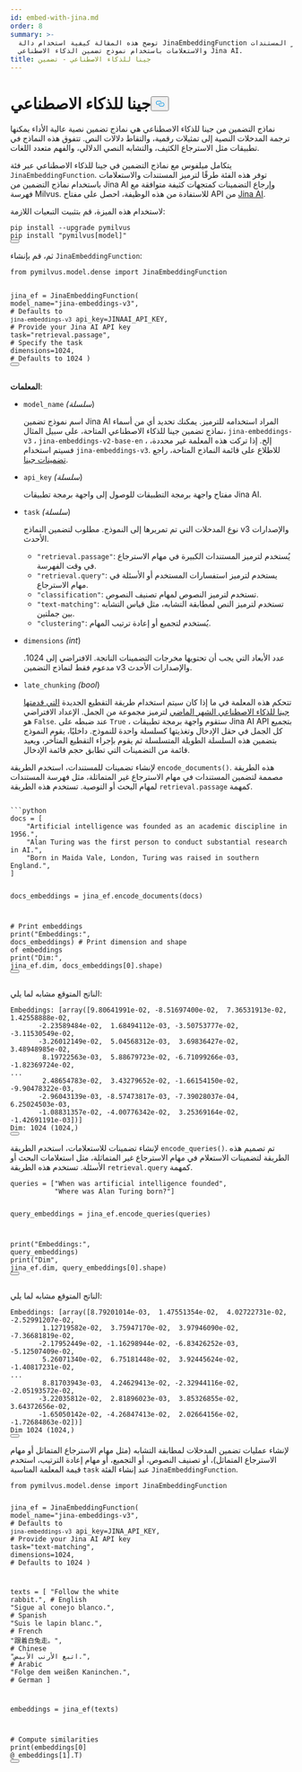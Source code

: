 ```yaml
---
id: embed-with-jina.md
order: 8
summary: >-
  توضح هذه المقالة كيفية استخدام دالة JinaEmbeddingFunction لترميز المستندات
  والاستعلامات باستخدام نموذج تضمين الذكاء الاصطناعي Jina AI.
title: جينا للذكاء الاصطناعي - تضمين
---
```

<h1 id="Jina-AI" class="common-anchor-header">جينا للذكاء الاصطناعي<button data-href="#Jina-AI" class="anchor-icon" translate="no">
      <svg translate="no"
        aria-hidden="true"
        focusable="false"
        height="20"
        version="1.1"
        viewBox="0 0 16 16"
        width="16"
      >
        <path
          fill="#0092E4"
          fill-rule="evenodd"
          d="M4 9h1v1H4c-1.5 0-3-1.69-3-3.5S2.55 3 4 3h4c1.45 0 3 1.69 3 3.5 0 1.41-.91 2.72-2 3.25V8.59c.58-.45 1-1.27 1-2.09C10 5.22 8.98 4 8 4H4c-.98 0-2 1.22-2 2.5S3 9 4 9zm9-3h-1v1h1c1 0 2 1.22 2 2.5S13.98 12 13 12H9c-.98 0-2-1.22-2-2.5 0-.83.42-1.64 1-2.09V6.25c-1.09.53-2 1.84-2 3.25C6 11.31 7.55 13 9 13h4c1.45 0 3-1.69 3-3.5S14.5 6 13 6z"
        ></path>
      </svg>
    </button></h1><p>نماذج التضمين من جينا للذكاء الاصطناعي هي نماذج تضمين نصية عالية الأداء يمكنها ترجمة المدخلات النصية إلى تمثيلات رقمية، والتقاط دلالات النص. تتفوق هذه النماذج في تطبيقات مثل الاسترجاع الكثيف، والتشابه النصي الدلالي، والفهم متعدد اللغات.</p>
<p>يتكامل ميلفوس مع نماذج التضمين في جينا للذكاء الاصطناعي عبر فئة <code translate="no">JinaEmbeddingFunction</code>. توفر هذه الفئة طرقًا لترميز المستندات والاستعلامات باستخدام نماذج التضمين من Jina AI وإرجاع التضمينات كمتجهات كثيفة متوافقة مع فهرسة Milvus. للاستفادة من هذه الوظيفة، احصل على مفتاح API من <a href="https://jina.ai/embeddings/">Jina AI</a>.</p>
<p>لاستخدام هذه الميزة، قم بتثبيت التبعيات اللازمة:</p>
<pre><code translate="no" class="language-bash">pip install --upgrade pymilvus
pip install <span class="hljs-string">&quot;pymilvus[model]&quot;</span>
<button class="copy-code-btn"></button></code></pre>
<p>ثم، قم بإنشاء <code translate="no">JinaEmbeddingFunction</code>:</p>
<pre><code translate="no" class="language-python"><span class="hljs-keyword">from</span> pymilvus.model.dense <span class="hljs-keyword">import</span> JinaEmbeddingFunction

jina_ef = JinaEmbeddingFunction(
    model_name=<span class="hljs-string">&quot;jina-embeddings-v3&quot;</span>, <span class="hljs-comment"># Defaults to `jina-embeddings-v3`</span>
    api_key=JINAAI_API_KEY, <span class="hljs-comment"># Provide your Jina AI API key</span>
    task=<span class="hljs-string">&quot;retrieval.passage&quot;</span>, <span class="hljs-comment"># Specify the task</span>
    dimensions=<span class="hljs-number">1024</span>, <span class="hljs-comment"># Defaults to 1024</span>
)
<button class="copy-code-btn"></button></code></pre>
<p><strong>المعلمات</strong>:</p>
<ul>
<li><p><code translate="no">model_name</code> <em>(سلسلة</em>)</p>
<p>اسم نموذج تضمين Jina AI المراد استخدامه للترميز. يمكنك تحديد أي من أسماء نماذج تضمين جينا للذكاء الاصطناعي المتاحة، على سبيل المثال، <code translate="no">jina-embeddings-v3</code> ، <code translate="no">jina-embeddings-v2-base-en</code> ، إلخ. إذا تركت هذه المعلمة غير محددة، فسيتم استخدام <code translate="no">jina-embeddings-v3</code>. للاطلاع على قائمة النماذج المتاحة، راجع <a href="https://jina.ai/embeddings">تضمينات جينا</a>.</p></li>
<li><p><code translate="no">api_key</code> <em>(سلسلة</em>)</p>
<p>مفتاح واجهة برمجة التطبيقات للوصول إلى واجهة برمجة تطبيقات Jina AI.</p></li>
<li><p><code translate="no">task</code> <em>(سلسلة</em>)</p>
<p>نوع المدخلات التي تم تمريرها إلى النموذج. مطلوب لتضمين النماذج v3 والإصدارات الأحدث.</p>
<ul>
<li><code translate="no">&quot;retrieval.passage&quot;</code>: يُستخدم لترميز المستندات الكبيرة في مهام الاسترجاع في وقت الفهرسة.</li>
<li><code translate="no">&quot;retrieval.query&quot;</code>: يستخدم لترميز استفسارات المستخدم أو الأسئلة في مهام الاسترجاع.</li>
<li><code translate="no">&quot;classification&quot;</code>: تستخدم لترميز النصوص لمهام تصنيف النصوص.</li>
<li><code translate="no">&quot;text-matching&quot;</code>: تستخدم لترميز النص لمطابقة التشابه، مثل قياس التشابه بين جملتين.</li>
<li><code translate="no">&quot;clustering&quot;</code>: يُستخدم لتجميع أو إعادة ترتيب المهام.</li>
</ul></li>
<li><p><code translate="no">dimensions</code> <em>(int</em>)</p>
<p>عدد الأبعاد التي يجب أن تحتويها مخرجات التضمينات الناتجة. الافتراضي إلى 1024. مدعوم فقط لنماذج التضمين v3 والإصدارات الأحدث.</p></li>
<li><p><code translate="no">late_chunking</code> <em>(bool</em>)</p>
<p>تتحكم هذه المعلمة في ما إذا كان سيتم استخدام طريقة التقطيع الجديدة <a href="https://arxiv.org/abs/2409.04701">التي قدمتها جينا للذكاء الاصطناعي الشهر الماضي</a> لترميز مجموعة من الجمل. الإعداد الافتراضي هو <code translate="no">False</code>. عند ضبطه على <code translate="no">True</code> ، ستقوم واجهة برمجة تطبيقات Jina AI API بتجميع كل الجمل في حقل الإدخال وتغذيتها كسلسلة واحدة للنموذج. داخليًا، يقوم النموذج بتضمين هذه السلسلة الطويلة المتسلسلة ثم يقوم بإجراء التقطيع المتأخر، ويعيد قائمة من التضمينات التي تطابق حجم قائمة الإدخال.</p></li>
</ul>
<p>لإنشاء تضمينات للمستندات، استخدم الطريقة <code translate="no">encode_documents()</code>. هذه الطريقة مصممة لتضمين المستندات في مهام الاسترجاع غير المتماثلة، مثل فهرسة المستندات لمهام البحث أو التوصية. تستخدم هذه الطريقة <code translate="no">retrieval.passage</code> كمهمة.</p>
<pre><code translate="no" class="language-python:">
```python
docs = [
    <span class="hljs-string">&quot;Artificial intelligence was founded as an academic discipline in 1956.&quot;</span>,
    <span class="hljs-string">&quot;Alan Turing was the first person to conduct substantial research in AI.&quot;</span>,
    <span class="hljs-string">&quot;Born in Maida Vale, London, Turing was raised in southern England.&quot;</span>,
]

docs_embeddings = jina_ef.encode_documents(docs)

<span class="hljs-comment"># Print embeddings</span>
<span class="hljs-built_in">print</span>(<span class="hljs-string">&quot;Embeddings:&quot;</span>, docs_embeddings)
<span class="hljs-comment"># Print dimension and shape of embeddings</span>
<span class="hljs-built_in">print</span>(<span class="hljs-string">&quot;Dim:&quot;</span>, jina_ef.dim, docs_embeddings[<span class="hljs-number">0</span>].shape)
<button class="copy-code-btn"></button></code></pre>
<p>الناتج المتوقع مشابه لما يلي:</p>
<pre><code translate="no" class="language-python">Embeddings: [array([9.80641991e-02, -8.51697400e-02,  7.36531913e-02,  1.42558888e-02,
       -2.23589484e-02,  1.68494112e-03, -3.50753777e-02, -3.11530549e-02,
       -3.26012149e-02,  5.04568312e-03,  3.69836427e-02,  3.48948985e-02,
        8.19722563e-03,  5.88679723e-02, -6.71099266e-03, -1.82369724e-02,
...
        2.48654783e-02,  3.43279652e-02, -1.66154150e-02, -9.90478322e-03,
       -2.96043139e-03, -8.57473817e-03, -7.39028037e-04,  6.25024503e-03,
       -1.08831357e-02, -4.00776342e-02,  3.25369164e-02, -1.42691191e-03])]
Dim: 1024 (1024,)
<button class="copy-code-btn"></button></code></pre>
<p>لإنشاء تضمينات للاستعلامات، استخدم الطريقة <code translate="no">encode_queries()</code>. تم تصميم هذه الطريقة لتضمينات الاستعلام في مهام الاسترجاع غير المتماثلة، مثل استعلامات البحث أو الأسئلة. تستخدم هذه الطريقة <code translate="no">retrieval.query</code> كمهمة.</p>
<pre><code translate="no" class="language-python">queries = [<span class="hljs-string">&quot;When was artificial intelligence founded&quot;</span>, 
           <span class="hljs-string">&quot;Where was Alan Turing born?&quot;</span>]

query_embeddings = jina_ef.encode_queries(queries)

<span class="hljs-built_in">print</span>(<span class="hljs-string">&quot;Embeddings:&quot;</span>, query_embeddings)
<span class="hljs-built_in">print</span>(<span class="hljs-string">&quot;Dim&quot;</span>, jina_ef.dim, query_embeddings[<span class="hljs-number">0</span>].shape)
<button class="copy-code-btn"></button></code></pre>
<p>الناتج المتوقع مشابه لما يلي:</p>
<pre><code translate="no" class="language-python">Embeddings: [array([8.79201014e-03,  1.47551354e-02,  4.02722731e-02, -2.52991207e-02,
        1.12719582e-02,  3.75947170e-02,  3.97946090e-02, -7.36681819e-02,
       -2.17952449e-02, -1.16298944e-02, -6.83426252e-03, -5.12507409e-02,
        5.26071340e-02,  6.75181448e-02,  3.92445624e-02, -1.40817231e-02,
...
        8.81703943e-03,  4.24629413e-02, -2.32944116e-02, -2.05193572e-02,
       -3.22035812e-02,  2.81896023e-03,  3.85326855e-02,  3.64372656e-02,
       -1.65050142e-02, -4.26847413e-02,  2.02664156e-02, -1.72684863e-02])]
Dim 1024 (1024,)
<button class="copy-code-btn"></button></code></pre>
<p>لإنشاء عمليات تضمين المدخلات لمطابقة التشابه (مثل مهام الاسترجاع المتماثل أو مهام الاسترجاع المتماثل)، أو تصنيف النصوص، أو التجميع، أو مهام إعادة الترتيب، استخدم قيمة المعلمة المناسبة <code translate="no">task</code> عند إنشاء الفئة <code translate="no">JinaEmbeddingFunction</code>.</p>
<pre><code translate="no" class="language-python"><span class="hljs-keyword">from</span> pymilvus.model.dense <span class="hljs-keyword">import</span> JinaEmbeddingFunction

jina_ef = JinaEmbeddingFunction(
    model_name=<span class="hljs-string">&quot;jina-embeddings-v3&quot;</span>, <span class="hljs-comment"># Defaults to `jina-embeddings-v3`</span>
    api_key=JINA_API_KEY, <span class="hljs-comment"># Provide your Jina AI API key</span>
    task=<span class="hljs-string">&quot;text-matching&quot;</span>,
    dimensions=<span class="hljs-number">1024</span>, <span class="hljs-comment"># Defaults to 1024</span>
)

texts = [
    <span class="hljs-string">&quot;Follow the white rabbit.&quot;</span>,  <span class="hljs-comment"># English</span>
    <span class="hljs-string">&quot;Sigue al conejo blanco.&quot;</span>,  <span class="hljs-comment"># Spanish</span>
    <span class="hljs-string">&quot;Suis le lapin blanc.&quot;</span>,  <span class="hljs-comment"># French</span>
    <span class="hljs-string">&quot;跟着白兔走。&quot;</span>,  <span class="hljs-comment"># Chinese</span>
    <span class="hljs-string">&quot;اتبع الأرنب الأبيض.&quot;</span>,  <span class="hljs-comment"># Arabic</span>
    <span class="hljs-string">&quot;Folge dem weißen Kaninchen.&quot;</span>,  <span class="hljs-comment"># German</span>
]

embeddings = jina_ef(texts)

<span class="hljs-comment"># Compute similarities</span>
<span class="hljs-built_in">print</span>(embeddings[<span class="hljs-number">0</span>] @ embeddings[<span class="hljs-number">1</span>].T)
<button class="copy-code-btn"></button></code></pre>

